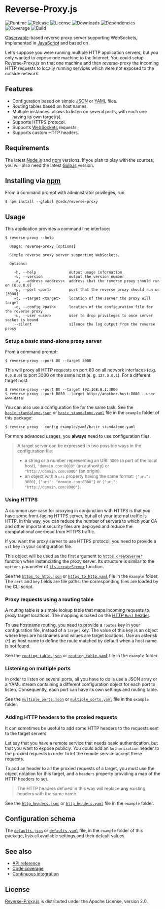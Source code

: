 # Reverse-Proxy.js
![Runtime](https://img.shields.io/badge/node-%3E%3D8.0-brightgreen.svg) ![Release](https://img.shields.io/npm/v/@cedx/reverse-proxy.svg) ![License](https://img.shields.io/npm/l/@cedx/reverse-proxy.svg) ![Downloads](https://img.shields.io/npm/dt/@cedx/reverse-proxy.svg) ![Dependencies](https://david-dm.org/cedx/reverse-proxy.js.svg) ![Coverage](https://coveralls.io/repos/github/cedx/reverse-proxy.js/badge.svg) ![Build](https://travis-ci.org/cedx/reverse-proxy.js.svg)

[Observable](http://reactivex.io/intro.html)-based reverse proxy server supporting WebSockets, implemented in [JavaScript](https://developer.mozilla.org/en-US/docs/Web/JavaScript) and based on .

Let's suppose you were running multiple HTTP application servers, but you only wanted to expose one machine to the Internet. You could setup Reverse-Proxy.js on that one machine and then reverse-proxy the incoming HTTP requests to locally running services which were not exposed to the outside network.

## Features
- Configuration based on simple [JSON](http://www.json.org) or [YAML](http://yaml.org) files.
- Routing tables based on host names.
- Multiple instances: allows to listen on several ports, with each one having its own target(s).
- Supports HTTPS protocol.
- Supports [WebSockets](https://en.wikipedia.org/wiki/WebSocket) requests.
- Supports custom HTTP headers.

## Requirements
The latest [Node.js](https://nodejs.org) and [npm](https://www.npmjs.com) versions.
If you plan to play with the sources, you will also need the latest [Gulp.js](http://gulpjs.com) version.

## Installing via [npm](https://www.npmjs.com)
From a command prompt with administrator privileges, run:

```shell
$ npm install --global @cedx/reverse-proxy
```

## Usage
This application provides a command line interface:

```
$ reverse-proxy --help

  Usage: reverse-proxy [options]
  
  Simple reverse proxy server supporting WebSockets.

  Options:

    -h, --help               output usage information
    -v, --version            output the version number
    -a, --address <address>  address that the reverse proxy should run on [0.0.0.0]
    -p, --port <port>        port that the reverse proxy should run on [3000]
    -t, --target <target>    location of the server the proxy will target
    -c, --config <path>      location of the configuration file for the reverse proxy
    -u, --user <user>        user to drop privileges to once server socket is bound
    --silent                 silence the log output from the reverse proxy
```

### Setup a basic stand-alone proxy server
From a command prompt:

```shell
$ reverse-proxy --port 80 --target 3000
```

This will proxy all HTTP requests on port 80 on all network interfaces (e.g. `0.0.0.0`) to port 3000 on the same host (e. g. `127.0.0.1`). For a different target host:

```shell
$ reverse-proxy --port 80 --target 192.168.0.1:3000
$ reverse-proxy --port 8080 --target http://another.host:8080 --user www-data
```

You can also use a configuration file for the same task. See the [`basic_standalone.json`](https://github.com/cedx/reverse-proxy.js/blob/master/example/json/basic_standalone.json) or [`basic_standalone.yaml`](https://github.com/cedx/reverse-proxy.js/blob/master/example/yaml/basic_standalone.yaml) file in the `example` folder of this package:

```shell
$ reverse-proxy --config example/yaml/basic_standalone.yaml
```

For more advanced usages, you **always** need to use configuration files.

> A target server can be expressed in two possible ways in the configuration file:
> - a string or a number representing an URI: `3000` (a port of the local host), `"domain.com:8080"` (an authority) or `"http://domain.com:8080"` (an origin).
> - an object with a `uri` property having the same format: `{"uri": 3000}`, `{"uri": "domain.com:8080"}` or `{"uri": "http://domain.com:8080"}`.

### Using HTTPS
A common use-case for proxying in conjunction with HTTPS is that you have some front-facing HTTPS server, but all of your internal traffic is HTTP. In this way, you can reduce the number of servers to which your CA and other important security files are deployed and reduce the computational overhead from HTTPS traffic.

If you want the proxy server to use HTTPS protocol, you need to provide a `ssl` key in your configuration file.

This object will be used as the first argument to [`https.createServer`](http://nodejs.org/api/https.html#https_https_createserver_options_requestlistener) function when instanciating the proxy server.
Its structure is similar to the `options` parameter of [`tls.createServer`](http://nodejs.org/api/tls.html#tls_tls_createserver_options_secureconnectionlistener) function.

See the [`https_to_http.json`](https://github.com/cedx/reverse-proxy.js/blob/master/example/json/https_to_http.json) or [`https_to_http.yaml`](https://github.com/cedx/reverse-proxy.js/blob/master/example/yaml/https_to_http.yaml) file in the `example` folder. The `cert` and `key` fields are file paths: the corresponding files are loaded by the CLI script.

### Proxy requests using a routing table
A routing table is a simple lookup table that maps incoming requests to proxy target locations. The mapping is based on the [HTTP `Host` header](http://www.w3.org/Protocols/rfc2616/rfc2616-sec14.html).

To use hostname routing, you need to provide a `routes` key in your configuration file, instead of a `target` key. The value of this key is an object where keys are hostnames and values are target locations.
Use an asterisk (`*`) as host name to define the route matched by default when a host name is not found.

See the [`routing_table.json`](https://github.com/cedx/reverse-proxy.js/blob/master/example/json/routing_table.json) or [`routing_table.yaml`](https://github.com/cedx/reverse-proxy.js/blob/master/example/yaml/routing_table.yaml) file in the `example` folder.

### Listening on multiple ports
In order to listen on several ports, all you have to do is use a JSON array or a YAML stream containing a different configuration object for each port to listen. Consequently, each port can have its own settings and routing table.

See the [`multiple_ports.json`](https://github.com/cedx/reverse-proxy.js/blob/master/example/json/multiple_ports.json) or [`multiple_ports.yaml`](https://github.com/cedx/reverse-proxy.js/blob/master/example/yaml/multiple_ports.yaml) file in the `example` folder.

### Adding HTTP headers to the proxied requests
It can sometimes be useful to add some HTTP headers to the requests sent to the target servers.

Let say that you have a remote service that needs basic authentication, but that you want to expose publicly. You could add an `Authorization` header to the proxied requests in order to let the remote service accept these requests.

To add an header to all the proxied requests of a target, you must use the object notation for this target, and a `headers` property providing a map of the HTTP headers to set.

> The HTTP headers defined in this way will replace **any** existing headers with the same name.

See the [`http_headers.json`](https://github.com/cedx/reverse-proxy.js/blob/master/example/json/http_headers.json) or [`http_headers.yaml`](https://github.com/cedx/reverse-proxy.js/blob/master/example/yaml/http_headers.yaml) file in the `example` folder.

## Configuration schema
The [`defaults.json`](https://github.com/cedx/reverse-proxy.js/blob/master/example/json/defaults.json) or [`defaults.yaml`](https://github.com/cedx/reverse-proxy.js/blob/master/example/yaml/defaults.yaml) file, in the `example` folder of this package, lists all available settings and their default values.

## See also
- [API reference](https://cedx.github.io/reverse-proxy.js)
- [Code coverage](https://coveralls.io/github/cedx/reverse-proxy.js)
- [Continuous integration](https://travis-ci.org/cedx/reverse-proxy.js)

## License
[Reverse-Proxy.js](https://github.com/cedx/reverse-proxy.js) is distributed under the Apache License, version 2.0.
